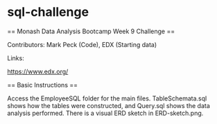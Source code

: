 # sql-challenge

== Monash Data Analysis Bootcamp Week 9 Challenge ==

Contributors: Mark Peck (Code), EDX (Starting data)

Links:

https://www.edx.org/


== Basic Instructions ==

Access the EmployeeSQL folder for the main files. TableSchemata.sql shows how the tables were constructed, and Query.sql shows the data analysis performed.
There is a visual ERD sketch in ERD-sketch.png.
